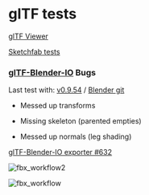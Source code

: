 # glTF tests

[glTF Viewer](https://gltf-viewer.donmccurdy.com/)

[Sketchfab tests](sketchfab/)

### [glTF-Blender-IO](https://github.com/KhronosGroup/glTF-Blender-IO) Bugs

Last test with:
[v0.9.54](https://git.blender.org/gitweb/gitweb.cgi/blender-addons.git/commit/dcd48a616b220966163c4f15dfc133ea9de64469)
/
[Blender git](https://git.blender.org/gitweb/gitweb.cgi/blender.git/commit/283d96de1170f7c42a43bde4e30fdb438939978f)

* Messed up transforms

* Missing skeleton (parented empties)

* Messed up normals (leg shading)


[glTF-Blender-IO exporter #632](https://github.com/KhronosGroup/glTF-Blender-IO/issues/632)

![fbx_workflow2](https://user-images.githubusercontent.com/4047289/63685107-d1621f00-c7fe-11e9-9223-e7293fee758b.jpg)

![fbx_workflow](https://user-images.githubusercontent.com/4047289/63685091-c9a27a80-c7fe-11e9-93af-fe6d1e83cfdc.jpg)



